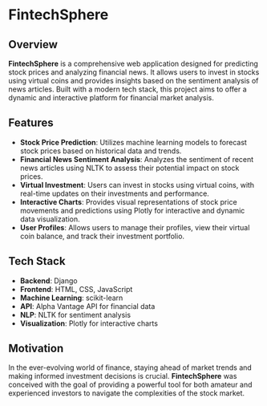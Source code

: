 # FintechSphere

## Overview

**FintechSphere** is a comprehensive web application designed for predicting stock prices and analyzing financial news. It allows users to invest in stocks using virtual coins and provides insights based on the sentiment analysis of news articles. Built with a modern tech stack, this project aims to offer a dynamic and interactive platform for financial market analysis.

## Features

- **Stock Price Prediction**: Utilizes machine learning models to forecast stock prices based on historical data and trends.
- **Financial News Sentiment Analysis**: Analyzes the sentiment of recent news articles using NLTK to assess their potential impact on stock prices.
- **Virtual Investment**: Users can invest in stocks using virtual coins, with real-time updates on their investments and performance.
- **Interactive Charts**: Provides visual representations of stock price movements and predictions using Plotly for interactive and dynamic data visualization.
- **User Profiles**: Allows users to manage their profiles, view their virtual coin balance, and track their investment portfolio.

## Tech Stack

- **Backend**: Django
- **Frontend**: HTML, CSS, JavaScript
- **Machine Learning**: scikit-learn
- **API**: Alpha Vantage API for financial data
- **NLP**: NLTK for sentiment analysis
- **Visualization**: Plotly for interactive charts

## Motivation

In the ever-evolving world of finance, staying ahead of market trends and making informed investment decisions is crucial. **FintechSphere** was conceived with the goal of providing a powerful tool for both amateur and experienced investors to navigate the complexities of the stock market.
